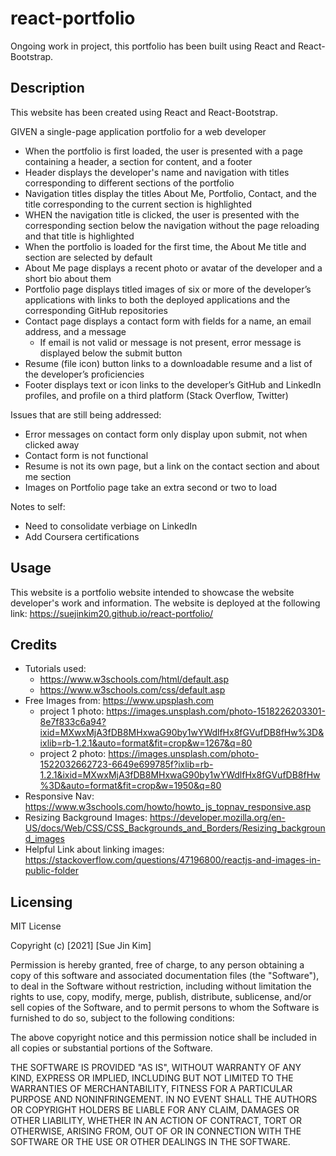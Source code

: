 # react-portfolio

Ongoing work in project, this portfolio has been built using React and React-Bootstrap.

## Description
This website has been created using React and React-Bootstrap.

GIVEN a single-page application portfolio for a web developer
* When the portfolio is first loaded, the user is presented with a page containing a header, a section for content, and a footer
* Header displays the developer's name and navigation with titles corresponding to different sections of the portfolio
* Navigation titles display the titles About Me, Portfolio, Contact, and the title corresponding to the current section is highlighted
* WHEN the navigation title is clicked, the user is presented with the corresponding section below the navigation without the page reloading and that title is highlighted
* When the portfolio is loaded for the first time, the About Me title and section are selected by default
* About Me page displays a recent photo or avatar of the developer and a short bio about them
* Portfolio page displays titled images of six or more of the developer’s applications with links to both the deployed applications and the corresponding GitHub repositories
* Contact page displays a contact form with fields for a name, an email address, and a message
    * If email is not valid or message is not present, error message is displayed below the submit button
* Resume (file icon) button links to a downloadable resume and a list of the developer’s proficiencies
* Footer displays text or icon links to the developer’s GitHub and LinkedIn profiles, and profile on a third platform (Stack Overflow, Twitter)

Issues that are still being addressed: 
* Error messages on contact form only display upon submit, not when clicked away
* Contact form is not functional
* Resume is not its own page, but a link on the contact section and about me section
* Images on Portfolio page take an extra second or two to load

Notes to self:
* Need to consolidate verbiage on LinkedIn
* Add Coursera certifications

## Usage
This website is a portfolio website intended to showcase the website developer's work and information. The website is deployed at the following link: https://suejinkim20.github.io/react-portfolio/



## Credits

* Tutorials used:
    * https://www.w3schools.com/html/default.asp
    * https://www.w3schools.com/css/default.asp
* Free Images from: https://www.upsplash.com
    * project 1 photo: https://images.unsplash.com/photo-1518226203301-8e7f833c6a94?ixid=MXwxMjA3fDB8MHxwaG90by1wYWdlfHx8fGVufDB8fHw%3D&ixlib=rb-1.2.1&auto=format&fit=crop&w=1267&q=80
    * project 2 photo: https://images.unsplash.com/photo-1522032662723-6649e699785f?ixlib=rb-1.2.1&ixid=MXwxMjA3fDB8MHxwaG90by1wYWdlfHx8fGVufDB8fHw%3D&auto=format&fit=crop&w=1950&q=80
* Responsive Nav: https://www.w3schools.com/howto/howto_js_topnav_responsive.asp
* Resizing Background Images: https://developer.mozilla.org/en-US/docs/Web/CSS/CSS_Backgrounds_and_Borders/Resizing_background_images
* Helpful Link about linking images: https://stackoverflow.com/questions/47196800/reactjs-and-images-in-public-folder



## Licensing

MIT License

Copyright (c) [2021] [Sue Jin Kim]

Permission is hereby granted, free of charge, to any person obtaining a copy of this software and associated documentation files (the "Software"), to deal in the Software without restriction, including without limitation the rights to use, copy, modify, merge, publish, distribute, sublicense, and/or sell copies of the Software, and to permit persons to whom the Software is furnished to do so, subject to the following conditions:

The above copyright notice and this permission notice shall be included in all copies or substantial portions of the Software.

THE SOFTWARE IS PROVIDED "AS IS", WITHOUT WARRANTY OF ANY KIND, EXPRESS OR IMPLIED, INCLUDING BUT NOT LIMITED TO THE WARRANTIES OF MERCHANTABILITY, FITNESS FOR A PARTICULAR PURPOSE AND NONINFRINGEMENT. IN NO EVENT SHALL THE AUTHORS OR COPYRIGHT HOLDERS BE LIABLE FOR ANY CLAIM, DAMAGES OR OTHER LIABILITY, WHETHER IN AN ACTION OF CONTRACT, TORT OR OTHERWISE, ARISING FROM, OUT OF OR IN CONNECTION WITH THE SOFTWARE OR THE USE OR OTHER DEALINGS IN THE SOFTWARE.

